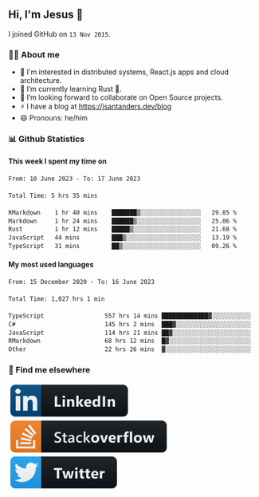 ## Hi, I'm Jesus 👋

I joined GitHub on `13 Nov 2015`.

<!-- Talking about you -->

### 👨‍💻 About me

- 👦 I'm interested in distributed systems, React.js apps and cloud architecture.
- 🌱 I’m currently learning Rust 🦀.
- 👯 I’m looking forward to collaborate on Open Source projects.
- ⚡️ I have a blog at <https://jsantanders.dev/blog>
- 😄 Pronouns: he/him

### 📊 Github Statistics

#### This week I spent my time on

<!--START_SECTION:weekly-->

```txt
From: 10 June 2023 - To: 17 June 2023

Total Time: 5 hrs 35 mins

RMarkdown    1 hr 40 mins    ███████▒░░░░░░░░░░░░░░░░░   29.85 %
Markdown     1 hr 24 mins    ██████▒░░░░░░░░░░░░░░░░░░   25.06 %
Rust         1 hr 12 mins    █████▒░░░░░░░░░░░░░░░░░░░   21.68 %
JavaScript   44 mins         ███▒░░░░░░░░░░░░░░░░░░░░░   13.19 %
TypeScript   31 mins         ██▒░░░░░░░░░░░░░░░░░░░░░░   09.26 %
```

<!--END_SECTION:weekly-->

#### My most used languages

<!--START_SECTION:alltime-->

```txt
From: 15 December 2020 - To: 16 June 2023

Total Time: 1,027 hrs 1 min

TypeScript                 557 hrs 14 mins █████████████▓░░░░░░░░░░░   54.26 %
C#                         145 hrs 2 mins  ███▓░░░░░░░░░░░░░░░░░░░░░   14.12 %
JavaScript                 114 hrs 21 mins ██▓░░░░░░░░░░░░░░░░░░░░░░   11.14 %
RMarkdown                  68 hrs 12 mins  █▓░░░░░░░░░░░░░░░░░░░░░░░   06.64 %
Other                      22 hrs 26 mins  ▓░░░░░░░░░░░░░░░░░░░░░░░░   02.18 %
```

<!--END_SECTION:alltime-->

### 📢 Find me elsewhere

<p>
  <a target="_blank" href="https://linkedin.com/in/jsantanders">
    <img src="https://github.com/jsantanders/jsantanders/blob/master/img/linkedin.svg" alt="LinkedIn" style="vertical-align:top; margin:4px">
  </a>
  
  <a target="_blank" href="https://stackoverflow.com/users/7318331/jesus-santander">
    <img src="https://github.com/jsantanders/jsantanders/blob/master/img/stackoverflow.svg" alt="StackOverflow" style="vertical-align:top; margin:4px">
  </a>
  
  <a target="_blank" href="http://twitter.com/jsantanders">
    <img src="https://github.com/jsantanders/jsantanders/blob/master/img/twitter.svg" alt="Twitter" style="vertical-align:top; margin:4px">
  </a>
</p>
